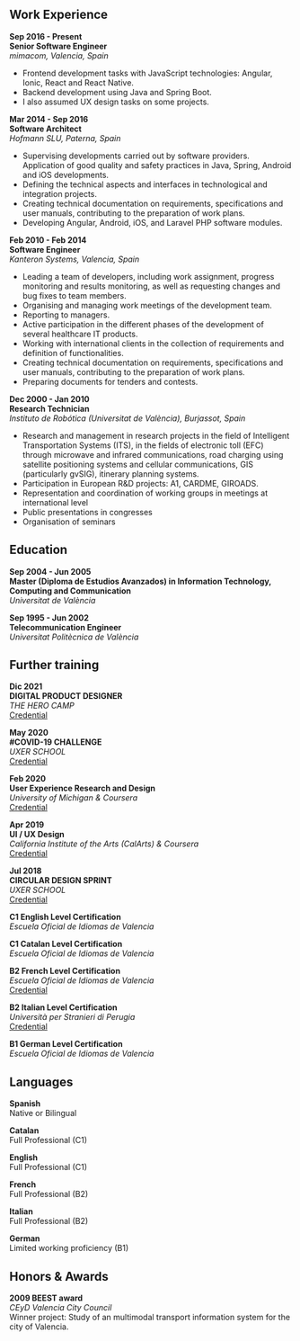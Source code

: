 ## Work Experience

**Sep 2016 - Present**  
**Senior Software Engineer**  
_mimacom, Valencia, Spain_

- Frontend development tasks with JavaScript technologies: Angular, Ionic, React and React Native.
- Backend development using Java and Spring Boot.
- I also assumed UX design tasks on some projects.

**Mar 2014 - Sep 2016**  
**Software Architect**  
_Hofmann SLU, Paterna, Spain_

- Supervising developments carried out by software providers. Application of good quality and safety practices in Java, Spring, Android and iOS developments.
- Defining the technical aspects and interfaces in technological and integration projects.
- Creating technical documentation on requirements, specifications and user manuals, contributing to the preparation of work plans.
- Developing Angular, Android, iOS, and Laravel PHP software modules.

**Feb 2010 - Feb 2014**  
**Software Engineer**  
_Kanteron Systems, Valencia, Spain_

- Leading a team of developers, including work assignment, progress monitoring and results monitoring, as well as requesting changes and bug fixes to team members.
- Organising and managing work meetings of the development team.
- Reporting to managers.
- Active participation in the different phases of the development of several healthcare IT products.
- Working with international clients in the collection of requirements and definition of functionalities.
- Creating technical documentation on requirements, specifications and user manuals, contributing to the preparation of work plans.
- Preparing documents for tenders and contests.

**Dec 2000 - Jan 2010**  
**Research Technician**  
_Instituto de Robótica (Universitat de València), Burjassot, Spain_

- Research and management in research projects in the field of Intelligent Transportation Systems (ITS), in the fields of electronic toll (EFC) through microwave and infrared communications, road charging using satellite positioning systems and cellular communications, GIS (particularly gvSIG), itinerary planning systems.
- Participation in European R&D projects: A1, CARDME, GIROADS.
- Representation and coordination of working groups in meetings at international level
- Public presentations in congresses
- Organisation of seminars

## Education

**Sep 2004 - Jun 2005**  
**Master (Diploma de Estudios Avanzados) in Information Technology, Computing and Communication**  
_Universitat de València_

**Sep 1995 - Jun 2002**  
**Telecommunication Engineer**  
_Universitat Politècnica de València_

## Further training

**Dic 2021**  
**DIGITAL PRODUCT DESIGNER**  
_THE HERO CAMP_  
[Credential](https://drive.google.com/file/d/1atwJHn37Q7WDqeqj7QB8Fl0c3xVsK1TP/view)

**May 2020**  
**#COVID-19 CHALLENGE**  
_UXER SCHOOL_  
[Credential](https://www.credential.net/d295142c-616a-45d2-8624-197c21ae9560)

**Feb 2020**  
**User Experience Research and Design**  
_University of Michigan & Coursera_  
[Credential](https://www.coursera.org/account/accomplishments/specialization/KGXYHU6XPUKF)

**Apr 2019**  
**UI / UX Design**  
_California Institute of the Arts (CalArts) & Coursera_  
[Credential](https://www.coursera.org/account/accomplishments/specialization/certificate/GGCGKG76M2B3)

**Jul 2018**  
**CIRCULAR DESIGN SPRINT**  
_UXER SCHOOL_  
[Credential](http://www.uxerschool.com/wp-content/uploads/certificates/CIRCULAR-DESIGN-SPRINT-II-LO-CERTIFICATE-juanguillermo-aldasoro.pdf)

**C1 English Level Certification**  
_Escuela Oficial de Idiomas de Valencia_

**C1 Catalan Level Certification**  
_Escuela Oficial de Idiomas de Valencia_

**B2 French Level Certification**  
_Escuela Oficial de Idiomas de Valencia_  
[Credential](https://drive.google.com/file/d/0B4UMA5fXTkkuYU9TV2VfVl96S3M/view)

**B2 Italian Level Certification**  
_Università per Stranieri di Perugia_  
[Credential](https://drive.google.com/file/d/1Ofg8nM0cvC_dDlD-EsQftJJv-zC1kRor/view)

**B1 German Level Certification**  
_Escuela Oficial de Idiomas de Valencia_

## Languages

**Spanish**  
Native or Bilingual

**Catalan**  
Full Professional (C1)

**English**  
Full Professional (C1)

**French**  
Full Professional (B2)

**Italian**  
Full Professional (B2)

**German**  
Limited working proficiency (B1)

## Honors & Awards

**2009 BEEST award**  
_CEyD Valencia City Council_  
Winner project: Study of an multimodal transport information system for the city of Valencia.
